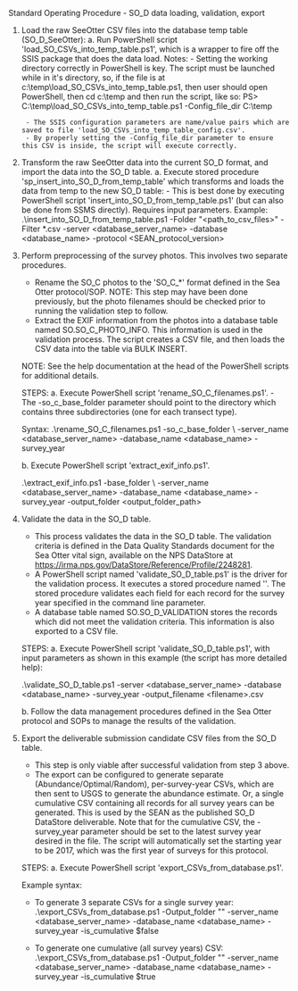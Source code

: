 Standard Operating Procedure - SO_D data loading, validation, export

1. Load the raw SeeOtter CSV files into the database temp table (SO_D_SeeOtter):
	a. Run PowerShell script 'load_SO_CSVs_into_temp_table.ps1', which is a wrapper to fire off the SSIS package that does the data load.
		Notes:
		- Setting the working directory correctly in PowerShell is key. The script must be launched while in it's directory, so, if the file is at  		c:\temp\load_SO_CSVs_into_temp_table.ps1, then user should open PowerShell, then cd c:\temp and then run the script, like so:
		PS> C:\temp\load_SO_CSVs_into_temp_table.ps1 -Config_file_dir C:\temp
		
		- The SSIS configuration parameters are name/value pairs which are saved to file 'load_SO_CSVs_into_temp_table_config.csv'.
		- By properly setting the -Config_file_dir parameter to ensure this CSV is inside, the script will execute correctly.

2. Transform the raw SeeOtter data into the current SO_D format, and import the data into the SO_D table.
	a. Execute stored procedure 'sp_insert_into_SO_D_from_temp_table' which transforms and loads the data from temp to the new SO_D table:
		- This is best done by executing PowerShell script 'insert_into_SO_D_from_temp_table.ps1' (but can also be done from SSMS directly). Requires input parameters. 
		Example:
		.\insert_into_SO_D_from_temp_table.ps1 -Folder "<path_to_csv_files>" -Filter *.csv -server <database_server_name> -database <database_name> -protocol <SEAN_protocol_version>

3. Perform preprocessing of the survey photos. This involves two separate procedures.
	- Rename the SO_C photos to the 'SO_C_*' format defined in the Sea Otter protocol/SOP.
		NOTE: This step may have been done previously, but the photo filenames should be checked prior to running the validation step to follow.
	- Extract the EXIF information from the photos into a database table named SO.SO_C_PHOTO_INFO. This information is used in the validation process. The script creates a CSV file, and then loads the CSV data into the table via BULK INSERT.

	NOTE: See the help documentation at the head of the PowerShell scripts for additional details.
	
	STEPS:
	a. Execute PowerShell script 'rename_SO_C_filenames.ps1'.
		- The -so_c_base_folder parameter should point to the directory which contains three subdirectories (one for each transect type).
	
	Syntax:
	.\rename_SO_C_filenames.ps1 -so_c_base_folder <path>\ -server_name <database_server_name> -database_name <database_name> -survey_year <yyyy>
	
	b. Execute PowerShell script 'extract_exif_info.ps1'.
	
	.\extract_exif_info.ps1 -base_folder <path>\ -server_name <database_server_name> -database_name <database_name> -survey_year <yyyy> -output_folder <output_folder_path>
	
4. Validate the data in the SO_D table.
	- This process validates the data in the SO_D table. The validation criteria is defined in the Data Quality Standards document for the Sea Otter vital sign, available on the NPS DataStore at https://irma.nps.gov/DataStore/Reference/Profile/2248281.
	- A PowerShell script named 'validate_SO_D_table.ps1' is the driver for the validation process. It executes a stored procedure named ''. The stored procedure validates each field for each record for the survey year specified in the command line parameter.
	- A database table named SO.SO_D_VALIDATION stores the records which did not meet the validation criteria. This information is also exported to a CSV file.
	
	STEPS:
	a. Execute PowerShell script 'validate_SO_D_table.ps1', with input parameters as shown in this example (the script has more detailed help):
	
	.\validate_SO_D_table.ps1 -server <database_server_name> -database <database_name> -survey_year <yyyy> -output_filename <path>\<filename>.csv
	
	b. Follow the data management procedures defined in the Sea Otter protocol and SOPs to manage the results of the validation.
	
5. Export the deliverable submission candidate CSV files from the SO_D table.
	- This step is only viable after successful validation from step 3 above.
	- The export can be configured to generate separate (Abundance/Optimal/Random), per-survey-year CSVs, which are then sent to USGS to generate the abundance estimate. Or, a single cumulative CSV containing all records for all survey years can be generated. This is used by the SEAN as the published SO_D DataStore deliverable. Note that for the cumulative CSV, the -survey_year parameter should be set to the latest survey year desired in the file. The script will automatically set the starting year to be 2017, which was the first year of surveys for this protocol. 
	
	STEPS:
	a. Execute PowerShell script 'export_CSVs_from_database.ps1'. 
	
	Example syntax:
	- To generate 3 separate CSVs for a single survey year:
	.\export_CSVs_from_database.ps1 -Output_folder "<path-to-export-directory>" -server_name <database_server_name> -database_name <database_name> -survey_year <yyyy> -is_cumulative $false
	
	- To generate one cumulative (all survey years) CSV:
	.\export_CSVs_from_database.ps1 -Output_folder "<path-to-export-directory>" -server_name <database_server_name> -database_name <database_name> -survey_year <ending-survey-year> -is_cumulative $true

